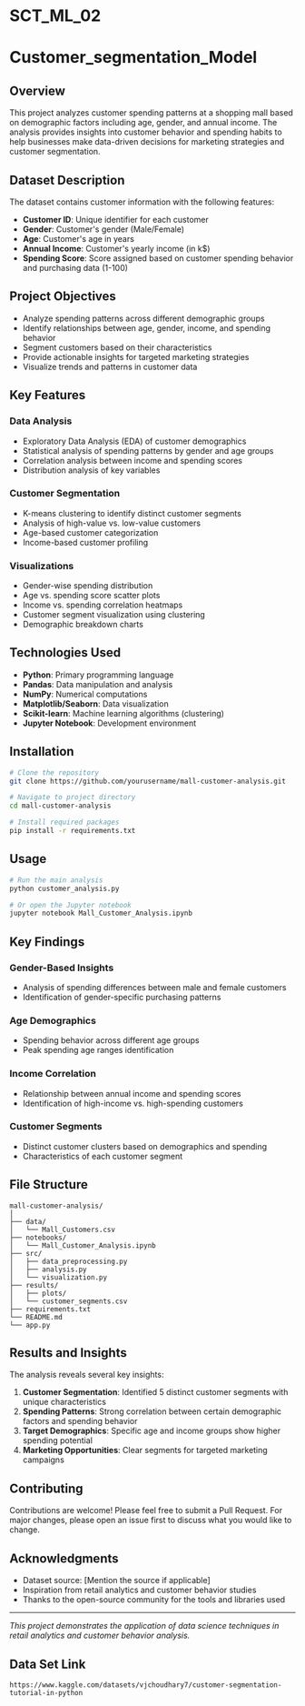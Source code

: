 # SCT_ML_02

# Customer_segmentation_Model

## Overview

This project analyzes customer spending patterns at a shopping mall based on demographic factors including age, gender, and annual income. The analysis provides insights into customer behavior and spending habits to help businesses make data-driven decisions for marketing strategies and customer segmentation.

## Dataset Description

The dataset contains customer information with the following features:

- **Customer ID**: Unique identifier for each customer
- **Gender**: Customer's gender (Male/Female)
- **Age**: Customer's age in years
- **Annual Income**: Customer's yearly income (in k$)
- **Spending Score**: Score assigned based on customer spending behavior and purchasing data (1-100)

## Project Objectives

- Analyze spending patterns across different demographic groups
- Identify relationships between age, gender, income, and spending behavior
- Segment customers based on their characteristics
- Provide actionable insights for targeted marketing strategies
- Visualize trends and patterns in customer data

## Key Features

### Data Analysis
- Exploratory Data Analysis (EDA) of customer demographics
- Statistical analysis of spending patterns by gender and age groups
- Correlation analysis between income and spending scores
- Distribution analysis of key variables

### Customer Segmentation
- K-means clustering to identify distinct customer segments
- Analysis of high-value vs. low-value customers
- Age-based customer categorization
- Income-based customer profiling

### Visualizations
- Gender-wise spending distribution
- Age vs. spending score scatter plots
- Income vs. spending correlation heatmaps
- Customer segment visualization using clustering
- Demographic breakdown charts

## Technologies Used

- **Python**: Primary programming language
- **Pandas**: Data manipulation and analysis
- **NumPy**: Numerical computations
- **Matplotlib/Seaborn**: Data visualization
- **Scikit-learn**: Machine learning algorithms (clustering)
- **Jupyter Notebook**: Development environment

## Installation

```bash
# Clone the repository
git clone https://github.com/yourusername/mall-customer-analysis.git

# Navigate to project directory
cd mall-customer-analysis

# Install required packages
pip install -r requirements.txt
```

## Usage

```python
# Run the main analysis
python customer_analysis.py

# Or open the Jupyter notebook
jupyter notebook Mall_Customer_Analysis.ipynb
```

## Key Findings

### Gender-Based Insights
- Analysis of spending differences between male and female customers
- Identification of gender-specific purchasing patterns

### Age Demographics
- Spending behavior across different age groups
- Peak spending age ranges identification

### Income Correlation
- Relationship between annual income and spending scores
- Identification of high-income vs. high-spending customers

### Customer Segments
- Distinct customer clusters based on demographics and spending
- Characteristics of each customer segment

## File Structure

```
mall-customer-analysis/
│
├── data/
│   └── Mall_Customers.csv
├── notebooks/
│   └── Mall_Customer_Analysis.ipynb
├── src/
│   ├── data_preprocessing.py
│   ├── analysis.py
│   └── visualization.py
├── results/
│   ├── plots/
│   └── customer_segments.csv
├── requirements.txt
└── README.md
└── app.py

```

## Results and Insights

The analysis reveals several key insights:

1. **Customer Segmentation**: Identified 5 distinct customer segments with unique characteristics
2. **Spending Patterns**: Strong correlation between certain demographic factors and spending behavior
3. **Target Demographics**: Specific age and income groups show higher spending potential
4. **Marketing Opportunities**: Clear segments for targeted marketing campaigns

## Contributing

Contributions are welcome! Please feel free to submit a Pull Request. For major changes, please open an issue first to discuss what you would like to change.

## Acknowledgments

- Dataset source: [Mention the source if applicable]
- Inspiration from retail analytics and customer behavior studies
- Thanks to the open-source community for the tools and libraries used

---

*This project demonstrates the application of data science techniques in retail analytics and customer behavior analysis.*

## Data Set Link
```
https://www.kaggle.com/datasets/vjchoudhary7/customer-segmentation-tutorial-in-python
```
